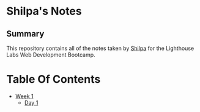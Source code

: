 # Shilpa's Notes
## Summary 
This repository contains all of the notes taken by [Shilpa](https://github.com/shilpa-john/lighthouse-web-notes) for the Lighthouse Labs Web Development Bootcamp.
# Table Of Contents
* [Week 1](/Week_1)
  * [Day 1](/Week_1/Day_1)